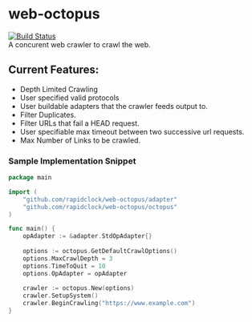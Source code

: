 # web-octopus
[![Build Status](https://travis-ci.com/rapidclock/web-octopus.svg?token=hJhLfHtyz41UyuLTTdFx&branch=master)](https://travis-ci.com/rapidclock/web-octopus)
<br>
A concurent web crawler to crawl the web.

## Current Features:
- Depth Limited Crawling
- User specified valid protocols
- User buildable adapters that the crawler feeds output to.
- Filter Duplicates.
- Filter URLs that fail a HEAD request.
- User specifiable max timeout between two successive url requests.
- Max Number of Links to be crawled.


### Sample Implementation Snippet

```go
package main

import (
	"github.com/rapidclock/web-octopus/adapter"
	"github.com/rapidclock/web-octopus/octopus"
)

func main() {
	opAdapter := &adapter.StdOpAdapter{}
	
	options := octopus.GetDefaultCrawlOptions()
	options.MaxCrawlDepth = 3
	options.TimeToQuit = 10
	options.OpAdapter = opAdapter
	
	crawler := octopus.New(options)
	crawler.SetupSystem()
	crawler.BeginCrawling("https://www.example.com")
}
```